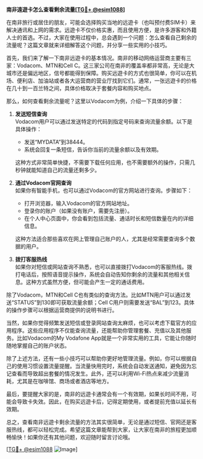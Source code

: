 **南非遠遊卡怎么查看剩余流量[[TG💪+ @esim1088](https://t.me/s/esim1088)]**

在南非旅行或居住的朋友，可能会选择购买当地的远遊卡（也叫预付费SIM卡）来解决通讯和上网的需求。远遊卡不仅价格实惠，而且使用方便，是许多游客和外籍人士的首选。不过，大家在使用过程中，总会遇到一个问题：怎么查看自己剩余的流量呢？这篇文章就来详细解答这个问题，并分享一些实用的小技巧。

首先，我们来了解一下南非远遊卡的基本情况。南非的移动网络运营商主要有三家：Vodacom、MTN和Cell C。这三家公司在南非的覆盖率都非常高，无论是大城市还是偏远地区，信号都能得到保障。购买远遊卡的方式也很简单，你可以在机场、便利店、加油站或者各大运营商的营业厅找到它们。通常，一张远遊卡的价格在几十到一百兰特之间，具体价格取决于套餐内容和购买地点。

那么，如何查看剩余流量呢？这里以Vodacom为例，介绍一下具体的步骤：

1. **发送短信查询**  
   Vodacom用户可以通过发送特定的代码到指定号码来查询流量余额。以下是具体操作：
   - 发送“MYDATA”到38444。
   - 系统会回复一条短信，告诉你当前的流量余额以及有效期。
   
   这种方式非常简单快捷，不需要下载任何应用，也不需要额外的操作，只需几秒钟就能知道自己的流量还剩多少。

2. **通过Vodacom官网查询**  
   如果你有智能手机，也可以通过Vodacom的官方网站进行查询。步骤如下：
   - 打开浏览器，输入Vodacom的官方网站地址。
   - 登录你的账户（如果没有账户，需要先注册）。
   - 在个人中心页面中，你会看到包括流量、通话时长和短信数量在内的详细信息。
   
   这种方法适合那些喜欢在网上管理自己账户的人，尤其是经常需要查询多个数据的用户。

3. **拨打客服热线**  
   如果你对短信或网站查询不熟悉，也可以直接拨打Vodacom的客服热线。拨打电话后，按照语音提示操作，系统会自动告知你剩余的流量和其他相关信息。这种方式虽然方便，但可能会产生一定的通话费用。

除了Vodacom，MTN和Cell C也有类似的查询方法。比如MTN用户可以通过发送“STATUS”到130即可获取流量余额；Cell C用户则需要发送“BAL”到123。具体的操作步骤可以根据运营商提供的说明书进行。

当然，如果你觉得频繁发送短信或登录网站查询太麻烦，也可以考虑下载官方的应用程序。这些应用程序不仅能查询流量，还能帮助你管理套餐、充值以及其他服务。比如Vodacom的My Vodafone App就是一个非常实用的工具，它能让你随时随地掌握自己的账户状态。

除了上述方法，还有一些小技巧可以帮助你更好地管理流量。例如，你可以根据自己的使用习惯设置流量提醒。当流量快用完时，系统会自动发送通知，避免因为忘记查看而导致超出套餐的情况发生。此外，还可以利用Wi-Fi热点来减少流量消耗，尤其是在咖啡馆、商场或者酒店等地方。

最后，要提醒大家的是，南非的远遊卡通常会有一个有效期，如果长时间不用，可能会导致卡失效。因此，在购买远遊卡后，记得定期使用，或者提前充值以延长有效期。

总之，查看南非远遊卡剩余流量的方法其实很简单，无论是通过短信、官网还是客服热线，都可以轻松完成。希望这篇文章能帮到大家，让大家在南非的旅程更加顺畅愉快！如果你还有其他问题，欢迎随时留言讨论哦。

[[TG💪+ @esim1088](https://t.me/s/esim1088) ![Image](https://i.postimg.cc/4NQfJmqS/Snipaste-2025-05-13-00-14-12.png)]
